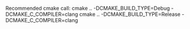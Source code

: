 Recommended cmake call: 
cmake .. -DCMAKE_BUILD_TYPE=Debug -DCMAKE_C_COMPILER=clang
cmake .. -DCMAKE_BUILD_TYPE=Release -DCMAKE_C_COMPILER=clang